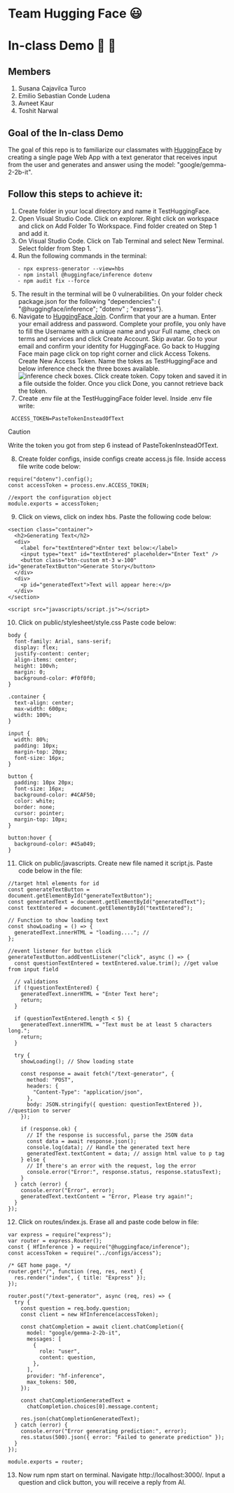 # Team Hugging Face :smiley:

# In-class Demo :book: :open_book:

## Members

1. Susana Cajavilca Turco
2. Emilio Sebastian Conde Ludena
3. Avneet Kaur
4. Toshit Narwal

## Goal of the In-class Demo

The goal of this repo is to familiarize our classmates with [HuggingFace](https://huggingface.co) by creating a single page Web App with a text generator that receives input from the user and generates and answer using the model: "google/gemma-2-2b-it".

## Follow this steps to achieve it:

1. Create folder in your local directory and name it TestHuggingFace.
2. Open Visual Studio Code. Click on explorer. Right click on workspace and click on Add Folder To Workspace. Find folder created on Step 1 and add it.
3. On Visual Studio Code. Click on Tab Terminal and select New Terminal. Select folder from Step 1.
4. Run the following commands in the terminal:

```
   - npx express-generator --view=hbs
   - npm install @huggingface/inference dotenv
   - npm audit fix --force
```

5. The result in the terminal will be 0 vulnerabilities. On your folder check package.json for the following "dependencies": { "@huggingface/inference"; "dotenv" ; "express"}.
6. Navigate to [HuggingFace Join](https://huggingface.co/join). Confirm that your are a human. Enter your email address and password. Complete your profile, you only have to fill the Username with a unique name and your Full name, check on terms and services and click Create Account. Skip avatar. Go to your email and confirm your identity for HuggingFace. Go back to Hugging Face main page click on top right corner and click Access Tokens. Create New Access Token. Name the tokes as TestHuggingFace and below inference check the three boxes available.
   ![inference check boxes](image.png).
   Click create token. Copy token and saved it in a file outside the folder. Once you click Done, you cannot retrieve back the token.
7. Create .env file at the TestHuggingFace folder level. Inside .env file write:

```
 ACCESS_TOKEN=PasteTokenInsteadOfText
```

> [!CAUTION]
> Write the token you got from step 6 instead of PasteTokenInsteadOfText.

8. Create folder configs, inside configs create access.js file. Inside access file write code below:

```
require("dotenv").config();
const accessToken = process.env.ACCESS_TOKEN;

//export the configuration object
module.exports = accessToken;

```

9. Click on views, click on index hbs. Paste the following code below:

```
<section class="container">
  <h2>Generating Text</h2>
  <div>
    <label for="textEntered">Enter text below:</label>
    <input type="text" id="textEntered" placeholder="Enter Text" />
    <button class="btn-custom mt-3 w-100" id="generateTextButton">Generate Story</button>
  </div>
  <div>
    <p id="generatedText">Text will appear here:</p>
  </div>
</section>

<script src="javascripts/script.js"></script>
```

10. Click on public/stylesheet/style.css Paste code below:

```
body {
  font-family: Arial, sans-serif;
  display: flex;
  justify-content: center;
  align-items: center;
  height: 100vh;
  margin: 0;
  background-color: #f0f0f0;
}

.container {
  text-align: center;
  max-width: 600px;
  width: 100%;
}

input {
  width: 80%;
  padding: 10px;
  margin-top: 20px;
  font-size: 16px;
}

button {
  padding: 10px 20px;
  font-size: 16px;
  background-color: #4CAF50;
  color: white;
  border: none;
  cursor: pointer;
  margin-top: 10px;
}

button:hover {
  background-color: #45a049;
}
```

11. Click on public/javascripts. Create new file named it script.js. Paste code below in the file:

```
//target html elements for id
const generateTextButton = document.getElementById("generateTextButton");
const generatedText = document.getElementById("generatedText");
const textEntered = document.getElementById("textEntered");

// Function to show loading text
const showLoading = () => {
  generatedText.innerHTML = "loading...."; //
};

//event listener for button click
generateTextButton.addEventListener("click", async () => {
  const questionTextEntered = textEntered.value.trim(); //get value from input field

  // validations
  if (!questionTextEntered) {
    generatedText.innerHTML = "Enter Text here";
    return;
  }

  if (questionTextEntered.length < 5) {
    generatedText.innerHTML = "Text must be at least 5 characters long.";
    return;
  }

  try {
    showLoading(); // Show loading state

    const response = await fetch("/text-generator", {
      method: "POST",
      headers: {
        "Content-Type": "application/json",
      },
      body: JSON.stringify({ question: questionTextEntered }), //question to server
    });

    if (response.ok) {
      // If the response is successful, parse the JSON data
      const data = await response.json();
      console.log(data); // Handle the generated text here
      generatedText.textContent = data; // assign html value to p tag
    } else {
      // If there's an error with the request, log the error
      console.error("Error:", response.status, response.statusText);
    }
  } catch (error) {
    console.error("Error", error);
    generatedText.textContent = "Error, Please try again!";
  }
});

```

12. Click on routes/index.js. Erase all and paste code below in file:

```
var express = require("express");
var router = express.Router();
const { HfInference } = require("@huggingface/inference");
const accessToken = require("../configs/access");

/* GET home page. */
router.get("/", function (req, res, next) {
  res.render("index", { title: "Express" });
});

router.post("/text-generator", async (req, res) => {
  try {
    const question = req.body.question;
    const client = new HfInference(accessToken);

    const chatCompletion = await client.chatCompletion({
      model: "google/gemma-2-2b-it",
      messages: [
        {
          role: "user",
          content: question,
        },
      ],
      provider: "hf-inference",
      max_tokens: 500,
    });

    const chatCompletionGeneratedText =
      chatCompletion.choices[0].message.content;

    res.json(chatCompletionGeneratedText);
  } catch (error) {
    console.error("Error generating prediction:", error);
    res.status(500).json({ error: "Failed to generate prediction" });
  }
});

module.exports = router;

```

13. Now rum npm start on terminal. Navigate http://localhost:3000/. Input a question and click button, you will receive a reply from AI.
